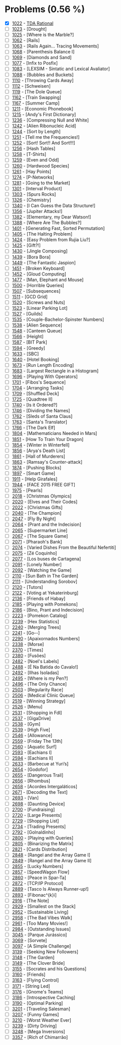 # Problems (0.56 %)


- [x] [1022](https://www.beecrowd.com.br/judge/pt/problems/view/1022) - [TDA Rational](https://github.com/Luc4sguilherme/beecrowd/blob/master/problems/[1000-1099]/1022/code.js)
- [ ] [1023](https://www.beecrowd.com.br/judge/pt/problems/view/1023) - [Drought]
- [ ] [1025](https://www.beecrowd.com.br/judge/pt/problems/view/1025) - [Where is the Marble?]
- [ ] [1062](https://www.beecrowd.com.br/judge/pt/problems/view/1062) - [Rails]
- [ ] [1063](https://www.beecrowd.com.br/judge/pt/problems/view/1063) - [Rails Again... Tracing Movements]
- [ ] [1068](https://www.beecrowd.com.br/judge/pt/problems/view/1068) - [Parenthesis Balance I]
- [ ] [1069](https://www.beecrowd.com.br/judge/pt/problems/view/1069) - [Diamonds and Sand]
- [ ] [1077](https://www.beecrowd.com.br/judge/pt/problems/view/1077) - [Infix to Posfix]
- [ ] [1083](https://www.beecrowd.com.br/judge/pt/problems/view/1083) - [LEXSIM - Sintatic and Lexical Avaliator]
- [ ] [1088](https://www.beecrowd.com.br/judge/pt/problems/view/1088) - [Bubbles and Buckets]
- [ ] [1110](https://www.beecrowd.com.br/judge/pt/problems/view/1110) - [Throwing Cards Away]
- [ ] [1112](https://www.beecrowd.com.br/judge/pt/problems/view/1112) - [Schweisen]
- [ ] [1119](https://www.beecrowd.com.br/judge/pt/problems/view/1119) - [The Dole Queue]
- [ ] [1162](https://www.beecrowd.com.br/judge/pt/problems/view/1162) - [Train Swapping]
- [ ] [1167](https://www.beecrowd.com.br/judge/pt/problems/view/1167) - [Summer Camp]
- [ ] [1211](https://www.beecrowd.com.br/judge/pt/problems/view/1211) - [Economic Phonebook]
- [ ] [1215](https://www.beecrowd.com.br/judge/pt/problems/view/1215) - [Andy's First Dictionary]
- [ ] [1236](https://www.beecrowd.com.br/judge/pt/problems/view/1236) - [Compressing Null and White]
- [ ] [1242](https://www.beecrowd.com.br/judge/pt/problems/view/1242) - [Alien Ribonucleic Acid]
- [ ] [1244](https://www.beecrowd.com.br/judge/pt/problems/view/1244) - [Sort by Length]
- [ ] [1251](https://www.beecrowd.com.br/judge/pt/problems/view/1251) - [Tell me the Frequencies!]
- [ ] [1252](https://www.beecrowd.com.br/judge/pt/problems/view/1252) - [Sort! Sort!! And Sort!!!]
- [ ] [1256](https://www.beecrowd.com.br/judge/pt/problems/view/1256) - [Hash Tables]
- [ ] [1258](https://www.beecrowd.com.br/judge/pt/problems/view/1258) - [T-Shirts]
- [ ] [1259](https://www.beecrowd.com.br/judge/pt/problems/view/1259) - [Even and Odd]
- [ ] [1260](https://www.beecrowd.com.br/judge/pt/problems/view/1260) - [Hardwood Species]
- [ ] [1261](https://www.beecrowd.com.br/judge/pt/problems/view/1261) - [Hay Points]
- [ ] [1274](https://www.beecrowd.com.br/judge/pt/problems/view/1274) - [P-Networks]
- [ ] [1281](https://www.beecrowd.com.br/judge/pt/problems/view/1281) - [Going to the Market]
- [ ] [1301](https://www.beecrowd.com.br/judge/pt/problems/view/1301) - [Interval Product]
- [ ] [1303](https://www.beecrowd.com.br/judge/pt/problems/view/1303) - [Spurs Rocks]
- [ ] [1326](https://www.beecrowd.com.br/judge/pt/problems/view/1326) - [Chemistry]
- [ ] [1340](https://www.beecrowd.com.br/judge/pt/problems/view/1340) - [I Can Guess the Data Structure!]
- [ ] [1356](https://www.beecrowd.com.br/judge/pt/problems/view/1356) - [Jupiter Attacks!]
- [ ] [1382](https://www.beecrowd.com.br/judge/pt/problems/view/1382) - [Elementary, my Dear Watson!]
- [ ] [1388](https://www.beecrowd.com.br/judge/pt/problems/view/1388) - [Where Are The Bubbles?]
- [ ] [1401](https://www.beecrowd.com.br/judge/pt/problems/view/1401) - [Generating Fast, Sorted Permutation]
- [ ] [1405](https://www.beecrowd.com.br/judge/pt/problems/view/1405) - [The Halting Problem]
- [ ] [1424](https://www.beecrowd.com.br/judge/pt/problems/view/1424) - [Easy Problem from Rujia Liu?]
- [ ] [1425](https://www.beecrowd.com.br/judge/pt/problems/view/1425) - [Gift?!]
- [ ] [1430](https://www.beecrowd.com.br/judge/pt/problems/view/1430) - [Jingle Composing]
- [ ] [1439](https://www.beecrowd.com.br/judge/pt/problems/view/1439) - [Bora Bora]
- [ ] [1449](https://www.beecrowd.com.br/judge/pt/problems/view/1449) - [The Fantastic Jaspion]
- [ ] [1451](https://www.beecrowd.com.br/judge/pt/problems/view/1451) - [Broken Keyboard]
- [ ] [1452](https://www.beecrowd.com.br/judge/pt/problems/view/1452) - [Gloud Computing]
- [ ] [1477](https://www.beecrowd.com.br/judge/pt/problems/view/1477) - [Man, Elephant and Mouse]
- [ ] [1500](https://www.beecrowd.com.br/judge/pt/problems/view/1500) - [Horrible Queries]
- [ ] [1507](https://www.beecrowd.com.br/judge/pt/problems/view/1507) - [Subsequences]
- [ ] [1511](https://www.beecrowd.com.br/judge/pt/problems/view/1511) - [GCD Grid]
- [ ] [1520](https://www.beecrowd.com.br/judge/pt/problems/view/1520) - [Screws and Nuts]
- [ ] [1523](https://www.beecrowd.com.br/judge/pt/problems/view/1523) - [Linear Parking Lot]
- [ ] [1527](https://www.beecrowd.com.br/judge/pt/problems/view/1527) - [Guilds]
- [ ] [1535](https://www.beecrowd.com.br/judge/pt/problems/view/1535) - [Couple-Bachelor-Spinster Numbers]
- [ ] [1538](https://www.beecrowd.com.br/judge/pt/problems/view/1538) - [Alien Sequence]
- [ ] [1548](https://www.beecrowd.com.br/judge/pt/problems/view/1548) - [Canteen Queue]
- [ ] [1566](https://www.beecrowd.com.br/judge/pt/problems/view/1566) - [Height]
- [ ] [1587](https://www.beecrowd.com.br/judge/pt/problems/view/1587) - [BIT Park]
- [ ] [1594](https://www.beecrowd.com.br/judge/pt/problems/view/1594) - [Greedy]
- [ ] [1633](https://www.beecrowd.com.br/judge/pt/problems/view/1633) - [SBC]
- [ ] [1640](https://www.beecrowd.com.br/judge/pt/problems/view/1640) - [Hotel Booking]
- [ ] [1673](https://www.beecrowd.com.br/judge/pt/problems/view/1673) - [Run Length Encoding]
- [ ] [1683](https://www.beecrowd.com.br/judge/pt/problems/view/1683) - [Largest Rectangle in a Histogram]
- [ ] [1696](https://www.beecrowd.com.br/judge/pt/problems/view/1696) - [Playing With Operators]
- [ ] [1701](https://www.beecrowd.com.br/judge/pt/problems/view/1701) - [Fibos's Sequence]
- [ ] [1704](https://www.beecrowd.com.br/judge/pt/problems/view/1704) - [Arranging Tasks]
- [ ] [1709](https://www.beecrowd.com.br/judge/pt/problems/view/1709) - [Shuffled Deck]
- [ ] [1725](https://www.beecrowd.com.br/judge/pt/problems/view/1725) - [Quadtree II]
- [ ] [1740](https://www.beecrowd.com.br/judge/pt/problems/view/1740) - [Is it Ordered?]
- [ ] [1746](https://www.beecrowd.com.br/judge/pt/problems/view/1746) - [Dividing the Names]
- [ ] [1762](https://www.beecrowd.com.br/judge/pt/problems/view/1762) - [Sleds of Santa Claus]
- [ ] [1763](https://www.beecrowd.com.br/judge/pt/problems/view/1763) - [Santa's Translator]
- [ ] [1766](https://www.beecrowd.com.br/judge/pt/problems/view/1766) - [The Dark Elf]
- [ ] [1804](https://www.beecrowd.com.br/judge/pt/problems/view/1804) - [Mathematicians Needed in Mars]
- [ ] [1851](https://www.beecrowd.com.br/judge/pt/problems/view/1851) - [How To Train Your Dragon]
- [ ] [1854](https://www.beecrowd.com.br/judge/pt/problems/view/1854) - [Winter in Winterfell]
- [ ] [1856](https://www.beecrowd.com.br/judge/pt/problems/view/1856) - [Arya's Death List]
- [ ] [1861](https://www.beecrowd.com.br/judge/pt/problems/view/1861) - [Hall of Murderers]
- [ ] [1863](https://www.beecrowd.com.br/judge/pt/problems/view/1863) - [Ramsay's Counter-attack]
- [ ] [1874](https://www.beecrowd.com.br/judge/pt/problems/view/1874) - [Pushing Blocks]
- [ ] [1897](https://www.beecrowd.com.br/judge/pt/problems/view/1897) - [Smart Game]
- [ ] [1911](https://www.beecrowd.com.br/judge/pt/problems/view/1911) - [Help Girafales]
- [ ] [1944](https://www.beecrowd.com.br/judge/pt/problems/view/1944) - [FACE 2015 FREE GIFT]
- [ ] [1975](https://www.beecrowd.com.br/judge/pt/problems/view/1975) - [Pearls]
- [ ] [2018](https://www.beecrowd.com.br/judge/pt/problems/view/2018) - [Christmas Olympics]
- [ ] [2020](https://www.beecrowd.com.br/judge/pt/problems/view/2020) - [Elves and Their Codes]
- [ ] [2022](https://www.beecrowd.com.br/judge/pt/problems/view/2022) - [Christmas Gifts]
- [ ] [2040](https://www.beecrowd.com.br/judge/pt/problems/view/2040) - [The Champion]
- [ ] [2047](https://www.beecrowd.com.br/judge/pt/problems/view/2047) - [Fly By Night]
- [ ] [2064](https://www.beecrowd.com.br/judge/pt/problems/view/2064) - [Prant and the Indecision]
- [ ] [2065](https://www.beecrowd.com.br/judge/pt/problems/view/2065) - [Supermarket Line]
- [ ] [2067](https://www.beecrowd.com.br/judge/pt/problems/view/2067) - [The Square Game]
- [ ] [2071](https://www.beecrowd.com.br/judge/pt/problems/view/2071) - [Pharaoh's Bank]
- [ ] [2074](https://www.beecrowd.com.br/judge/pt/problems/view/2074) - [Varied Dishes From the Beautiful Nefertiti]
- [ ] [2075](https://www.beecrowd.com.br/judge/pt/problems/view/2075) - [Zé Coquinho]
- [ ] [2077](https://www.beecrowd.com.br/judge/pt/problems/view/2077) - [Los buses de Cartagena]
- [ ] [2091](https://www.beecrowd.com.br/judge/pt/problems/view/2091) - [Lonely Number]
- [ ] [2092](https://www.beecrowd.com.br/judge/pt/problems/view/2092) - [Watching the Game]
- [ ] [2110](https://www.beecrowd.com.br/judge/pt/problems/view/2110) - [Sun Bath in The Garden]
- [ ] [2111](https://www.beecrowd.com.br/judge/pt/problems/view/2111) - [Understanding Sorobov]
- [ ] [2120](https://www.beecrowd.com.br/judge/pt/problems/view/2120) - [Tutors]
- [ ] [2122](https://www.beecrowd.com.br/judge/pt/problems/view/2122) - [Voting at Yekaterinburg]
- [ ] [2136](https://www.beecrowd.com.br/judge/pt/problems/view/2136) - [Friends of Habay]
- [ ] [2185](https://www.beecrowd.com.br/judge/pt/problems/view/2185) - [Playing with Pomekons]
- [ ] [2186](https://www.beecrowd.com.br/judge/pt/problems/view/2186) - [Bino, Prant and Indecision]
- [ ] [2223](https://www.beecrowd.com.br/judge/pt/problems/view/2223) - [Pomekon Catalog]
- [ ] [2239](https://www.beecrowd.com.br/judge/pt/problems/view/2239) - [Hex Statistics]
- [ ] [2240](https://www.beecrowd.com.br/judge/pt/problems/view/2240) - [Merging Trees]
- [ ] [2241](https://www.beecrowd.com.br/judge/pt/problems/view/2241) - [Go--]
- [ ] [2290](https://www.beecrowd.com.br/judge/pt/problems/view/2290) - [Apaixornados Numbers]
- [ ] [2338](https://www.beecrowd.com.br/judge/pt/problems/view/2338) - [Morse]
- [ ] [2370](https://www.beecrowd.com.br/judge/pt/problems/view/2370) - [Times]
- [ ] [2380](https://www.beecrowd.com.br/judge/pt/problems/view/2380) - [Fusões]
- [ ] [2482](https://www.beecrowd.com.br/judge/pt/problems/view/2482) - [Noel's Labels]
- [ ] [2488](https://www.beecrowd.com.br/judge/pt/problems/view/2488) - [É Na Batida do Cavalo!]
- [ ] [2492](https://www.beecrowd.com.br/judge/pt/problems/view/2492) - [Ilhas Isoladas]
- [ ] [2495](https://www.beecrowd.com.br/judge/pt/problems/view/2495) - [Where is my Pen?]
- [ ] [2496](https://www.beecrowd.com.br/judge/pt/problems/view/2496) - [The Only Chance]
- [ ] [2503](https://www.beecrowd.com.br/judge/pt/problems/view/2503) - [Regularity Race]
- [ ] [2506](https://www.beecrowd.com.br/judge/pt/problems/view/2506) - [Medical Clinic Queue]
- [ ] [2519](https://www.beecrowd.com.br/judge/pt/problems/view/2519) - [Winning Strategy]
- [ ] [2526](https://www.beecrowd.com.br/judge/pt/problems/view/2526) - [Menu]
- [ ] [2531](https://www.beecrowd.com.br/judge/pt/problems/view/2531) - [Shopping in FdI]
- [ ] [2537](https://www.beecrowd.com.br/judge/pt/problems/view/2537) - [GigaDrive]
- [ ] [2538](https://www.beecrowd.com.br/judge/pt/problems/view/2538) - [Gym]
- [ ] [2539](https://www.beecrowd.com.br/judge/pt/problems/view/2539) - [High Five]
- [ ] [2546](https://www.beecrowd.com.br/judge/pt/problems/view/2546) - [Allowance]
- [ ] [2559](https://www.beecrowd.com.br/judge/pt/problems/view/2559) - [Friday The 13th]
- [ ] [2560](https://www.beecrowd.com.br/judge/pt/problems/view/2560) - [Aquatic Surf]
- [ ] [2593](https://www.beecrowd.com.br/judge/pt/problems/view/2593) - [Eachians I]
- [ ] [2594](https://www.beecrowd.com.br/judge/pt/problems/view/2594) - [Eachians II]
- [ ] [2633](https://www.beecrowd.com.br/judge/pt/problems/view/2633) - [Barbecue at Yuri’s]
- [ ] [2654](https://www.beecrowd.com.br/judge/pt/problems/view/2654) - [Godofor]
- [ ] [2655](https://www.beecrowd.com.br/judge/pt/problems/view/2655) - [Dangerous Trail]
- [ ] [2656](https://www.beecrowd.com.br/judge/pt/problems/view/2656) - [Rhombus]
- [ ] [2658](https://www.beecrowd.com.br/judge/pt/problems/view/2658) - [Acordes Intergaláticos]
- [ ] [2671](https://www.beecrowd.com.br/judge/pt/problems/view/2671) - [Decoding the Text]
- [ ] [2693](https://www.beecrowd.com.br/judge/pt/problems/view/2693) - [Van]
- [ ] [2698](https://www.beecrowd.com.br/judge/pt/problems/view/2698) - [Daunting Device]
- [ ] [2700](https://www.beecrowd.com.br/judge/pt/problems/view/2700) - [Fundraising]
- [ ] [2720](https://www.beecrowd.com.br/judge/pt/problems/view/2720) - [Large Presents]
- [ ] [2729](https://www.beecrowd.com.br/judge/pt/problems/view/2729) - [Shopping List]
- [ ] [2734](https://www.beecrowd.com.br/judge/pt/problems/view/2734) - [Trading Presents]
- [ ] [2792](https://www.beecrowd.com.br/judge/pt/problems/view/2792) - [Golnaldinho]
- [ ] [2800](https://www.beecrowd.com.br/judge/pt/problems/view/2800) - [Playing with Queries]
- [ ] [2805](https://www.beecrowd.com.br/judge/pt/problems/view/2805) - [Binarizing the Matrix]
- [ ] [2821](https://www.beecrowd.com.br/judge/pt/problems/view/2821) - [Cards Distribution]
- [ ] [2848](https://www.beecrowd.com.br/judge/pt/problems/view/2848) - [Rangel and the Array Game I]
- [ ] [2849](https://www.beecrowd.com.br/judge/pt/problems/view/2849) - [Rangel and the Array Game II]
- [ ] [2855](https://www.beecrowd.com.br/judge/pt/problems/view/2855) - [Lucky Numbers]
- [ ] [2857](https://www.beecrowd.com.br/judge/pt/problems/view/2857) - [SpeedWagon Flow]
- [ ] [2860](https://www.beecrowd.com.br/judge/pt/problems/view/2860) - [Peace in Spar-Ta]
- [ ] [2872](https://www.beecrowd.com.br/judge/pt/problems/view/2872) - [TCP/IP Protocol]
- [ ] [2889](https://www.beecrowd.com.br/judge/pt/problems/view/2889) - [Tasco Is Always Runner-up!]
- [ ] [2893](https://www.beecrowd.com.br/judge/pt/problems/view/2893) - [Fibonac^{k}i]
- [ ] [2916](https://www.beecrowd.com.br/judge/pt/problems/view/2916) - [The Note]
- [ ] [2929](https://www.beecrowd.com.br/judge/pt/problems/view/2929) - [Smallest on the Stack]
- [ ] [2952](https://www.beecrowd.com.br/judge/pt/problems/view/2952) - [Sustainable Living]
- [ ] [2958](https://www.beecrowd.com.br/judge/pt/problems/view/2958) - [The Bad Vibes Walk]
- [ ] [2961](https://www.beecrowd.com.br/judge/pt/problems/view/2961) - [Too Many Movies!]
- [ ] [2984](https://www.beecrowd.com.br/judge/pt/problems/view/2984) - [Outstanding Issues]
- [ ] [3045](https://www.beecrowd.com.br/judge/pt/problems/view/3045) - [Parque Jurássico]
- [ ] [3069](https://www.beecrowd.com.br/judge/pt/problems/view/3069) - [Sorvete]
- [ ] [3097](https://www.beecrowd.com.br/judge/pt/problems/view/3097) - [A Simple Challenge]
- [ ] [3139](https://www.beecrowd.com.br/judge/pt/problems/view/3139) - [Seeking New Followers]
- [ ] [3148](https://www.beecrowd.com.br/judge/pt/problems/view/3148) - [The Garden]
- [ ] [3149](https://www.beecrowd.com.br/judge/pt/problems/view/3149) - [The Clover Bride]
- [ ] [3155](https://www.beecrowd.com.br/judge/pt/problems/view/3155) - [Socrates and his Questions]
- [ ] [3160](https://www.beecrowd.com.br/judge/pt/problems/view/3160) - [Friends]
- [ ] [3163](https://www.beecrowd.com.br/judge/pt/problems/view/3163) - [Flying Control]
- [ ] [3171](https://www.beecrowd.com.br/judge/pt/problems/view/3171) - [String Led]
- [ ] [3176](https://www.beecrowd.com.br/judge/pt/problems/view/3176) - [Gnome's Teams]
- [ ] [3186](https://www.beecrowd.com.br/judge/pt/problems/view/3186) - [Introspective Caching]
- [ ] [3190](https://www.beecrowd.com.br/judge/pt/problems/view/3190) - [Optimal Parking]
- [ ] [3201](https://www.beecrowd.com.br/judge/pt/problems/view/3201) - [Traveling Salesman]
- [ ] [3207](https://www.beecrowd.com.br/judge/pt/problems/view/3207) - [Funny Games]
- [ ] [3210](https://www.beecrowd.com.br/judge/pt/problems/view/3210) - [Worst Weather Ever]
- [ ] [3239](https://www.beecrowd.com.br/judge/pt/problems/view/3239) - [Dirty Driving]
- [ ] [3248](https://www.beecrowd.com.br/judge/pt/problems/view/3248) - [Mega Inversions]
- [ ] [3357](https://www.beecrowd.com.br/judge/pt/problems/view/3357) - [Rich of Chimarrão]